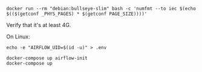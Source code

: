 ```
docker run --rm "debian:bullseye-slim" bash -c 'numfmt --to iec $(echo $(($(getconf _PHYS_PAGES) * $(getconf PAGE_SIZE))))'
```

Verify that it's at least 4G.

On Linux:

```
echo -e "AIRFLOW_UID=$(id -u)" > .env
```

```
docker-compose up airflow-init
docker-compose up
```